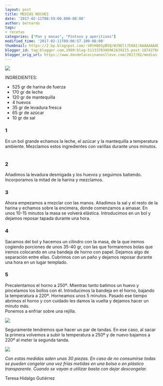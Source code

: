 ```yaml
---
layout: post
title: MEDIAS NOCHES
date: '2017-02-11T08:59:00.000-08:00'
author: bernardo
tags:
- recetas
categories: ["Pan y masas", "Pintxos y aperitivos"]
modified_time: '2017-02-11T09:06:57.109-08:00'
thumbnail: https://2.bp.blogspot.com/-V0tHQEGyB5Q/WJ9EltJ50AI/AAAAAAAADaI/AlgU1T53W3U1h0qx8s-uTjIIrwT2XWydgCLcB/s400/03.JPG
blogger_id: tag:blogger.com,1999:blog-5113370346961639215.post-1874276699941927925
blogger_orig_url: https://www.dondelacocinanoslleve.com/2017/02/medias-noches.html
---
```


![](https://2.bp.blogspot.com/-V0tHQEGyB5Q/WJ9EltJ50AI/AAAAAAAADaI/AlgU1T53W3U1h0qx8s-uTjIIrwT2XWydgCLcB/s400/03.JPG)

  
INGREDIENTES:  

* 525 gr de harina de fuerza
* 170 gr de leche
* 120 gr de mantequilla
* 4 huevos
* 35 gr de levadura fresca
* 65 gr de azúcar
* 10 gr de sal  

### 1

En un bol grande echamos la leche, el azúcar y la mantequilla a temperatura ambiente. Mezclamos estos ingredientes con varillas durante unos minutos.    

### 2

Añadimos la levadura desmigada y los huevos y seguimos batiendo. Incorporamos la mitad de la harina y mezclamos.  

### 3

Ahora empezamos a mezclar con las manos. Añadimos la sal y el resto de la harina y echamos sobre la encimera, donde comenzamos a amasar. En unos 10-15 minutos la masa se volverá elástica. Introducimos en un bol y dejamos reposar tapada durante una hora.    

### 4

Sacamos del bol y hacemos un cilindro con la masa, de la que iremos cogiendo porciones de unos 35-40 gr, con las que formaremos bolas que iremos colocando en una bandeja de horno con papel. Dejamos algo de separación entre ellas. Cubrimos con un paño y dejamos reposar durante una hora en un lugar templado.  

### 5

Precalentamos el horno a 250º. Mientras tanto batimos un huevo y pincelamos los bollos con él. Introducimos la bandeja en el horno, bajando la temperatura a 220º. Horneamos unos 5 minutos. Pasado ese tiempo abrimos el horno y con cuidado les damos la vuelta y dejamos hacer un minuto más.  
Ponemos a enfriar sobre una rejilla.  

![](https://3.bp.blogspot.com/-jpHE80Zgz_E/WJ9CMCFp09I/AAAAAAAADZw/LeWSB9KrKHkGEjW-B27K_7UPpHY2OTITgCLcB/s320/04.JPG)

  
Seguramente tendremos que hacer un par de tandas. En ese caso, al sacar la primera volvemos a subir la temperatura a 250º y de nuevo bajamos a 220º al meter la segunda tanda.  

![](https://3.bp.blogspot.com/-PuyMu7f3b7w/WJ9BujektkI/AAAAAAAADZ0/c7yESvp7mkcAPwbofDoKYI2FVubV1Bj8QCEw/s320/01.JPG)

  
_Con estas medidas salen unas 30 piezas. En caso de no consumirse todas se pueden congelar una vez frías metidas en una bolsa o en plástico transparente. Cuando se vayan a utilizar basta con dejar descongelar._  

Teresa Hidalgo Gutiérrez

